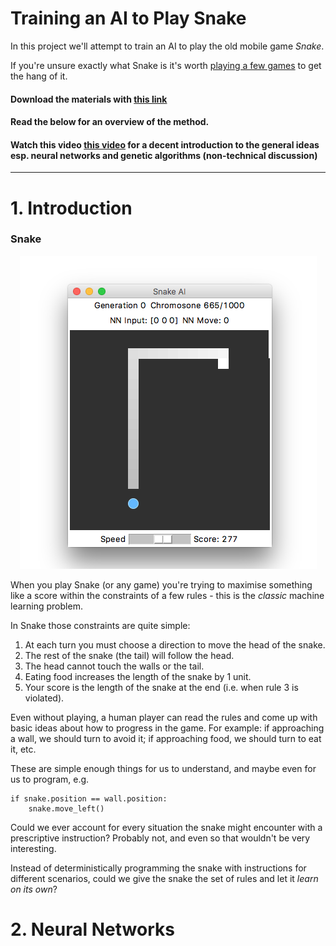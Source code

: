 # Training an AI to Play Snake
In this project we'll attempt to train an AI to play the old mobile game _Snake_.

If you're unsure exactly what Snake is it's worth [playing a few games](https://playsnake.org/) to get the hang of it.

#### Download the materials with [this link](https://github.com/conor-or/ai-snake/archive/master.zip)

#### Read the below for an overview of the method.

#### Watch this video [this video](https://www.youtube.com/watch?v=ZX2Hyu5WoFg) for a decent introduction to the general ideas esp. neural networks and genetic algorithms (non-technical discussion)

___

# 1. Introduction

### Snake

<div style="text-align:center"><img src ="/screenshot.png" /></div>

When you play Snake (or any game) you're trying to maximise something like a score within the constraints of a few rules - this is the _classic_ machine learning problem.

In Snake those constraints are quite simple:
1. At each turn you must choose a direction to move the head of the snake.
2. The rest of the snake (the tail) will follow the head.
3. The head cannot touch the walls or the tail.
4. Eating food increases the length of the snake by 1 unit.
5. Your score is the length of the snake at the end (i.e. when rule 3 is violated).

Even without playing, a human player can read the rules and come up with basic ideas about how to progress in the game. For example: if approaching a wall, we should turn to avoid it; if approaching food, we should turn to eat it, etc.

These are simple enough things for us to understand, and maybe even for us to program, e.g.
```
if snake.position == wall.position:
    snake.move_left()
```
Could we ever account for every situation the snake might encounter with a prescriptive instruction? Probably not, and even so that wouldn't be very interesting.

Instead of deterministically programming the snake with instructions for different scenarios, could we give the snake the set of rules and let it _learn on its own_?

# 2. Neural Networks

